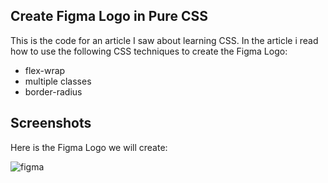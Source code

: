 ## Create Figma Logo in Pure CSS

This is the code for an article I saw about learning CSS. In the article i read how to use the following CSS techniques to create the Figma Logo:

- flex-wrap
- multiple classes
- border-radius

## Screenshots

Here is the Figma Logo we will create:

![figma](https://user-images.githubusercontent.com/107353659/211156122-40622922-23dd-440e-8576-afd47e6ba76c.png)


